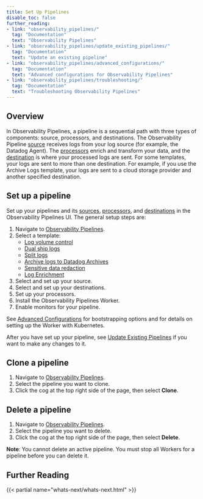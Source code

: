 ```yaml
---
title: Set Up Pipelines
disable_toc: false
further_reading:
- link: "observability_pipelines/"
  tag: "Documentation"
  text: "Observability Pipelines"
- link: "observability_pipelines/update_existing_pipelines/"
  tag: "Documentation"
  text: "Update an existing pipeline"
- link: "observability_pipelines/advanced_configurations/"
  tag: "Documentation"
  text: "Advanced configurations for Observability Pipelines"
- link: "observability_pipelines/troubleshooting/"
  tag: "Documentation"
  text: "Troubleshooting Observability Pipelines"
---
```


## Overview

In Observability Pipelines, a pipeline is a sequential path with three types of components: source, processors, and destinations. The Observability Pipeline [source][1] receives logs from your log source (for example, the Datadog Agent). The [processors][2] enrich and transform your data, and the [destination][3] is where your processed logs are sent. For some templates, your logs are sent to more than one destination. For example, if you use the Archive Logs template, your logs are sent to a cloud storage provider and another specified destination.

## Set up a pipeline

Set up your pipelines and its [sources][1], [processors][2], and [destinations][3] in the Observability Pipelines UI. The general setup steps are:

1. Navigate to [Observability Pipelines][4].
1. Select a template:
    - [Log volume control][4]
    - [Dual ship logs][5]
    - [Split logs][6]
    - [Archive logs to Datadog Archives][7]
    - [Sensitive data redaction][8]
    - [Log Enrichment][9]
1. Select and set up your source.
1. Select and set up your destinations.
1. Set up your processors.
1. Install the Observability Pipelines Worker.
1. Enable monitors for your pipeline.

See [Advanced Configurations][10] for bootstrapping options and for details on setting up the Worker with Kubernetes.

After you have set up your pipeline, see [Update Existing Pipelines][11] if you want to make any changes to it.

## Clone a pipeline

1. Navigate to [Observability Pipelines][4].
1. Select the pipeline you want to clone.
1. Click the cog at the top right side of the page, then select **Clone**.

## Delete a pipeline

1. Navigate to [Observability Pipelines][4].
1. Select the pipeline you want to delete.
1. Click the cog at the top right side of the page, then select **Delete**.

**Note**: You cannot delete an active pipeline. You must stop all Workers for a pipeline before you can delete it.

## Further Reading

{{< partial name="whats-next/whats-next.html" >}}

[1]: /observability_pipelines/sources/
[2]: /observability_pipelines/processors/
[3]: /observability_pipelines/destinations/
[4]: /observability_pipelines/log_volume_control/
[5]: /observability_pipelines/dual_ship_logs/
[6]: /observability_pipelines/split_logs/
[7]: /observability_pipelines/archive_logs/
[8]: /observability_pipelines/sensitive_data_redaction/
[9]: /observability_pipelines/log_enrichment/
[10]: /observability_pipelines/advanced_configurations/
[11]: /observability_pipelines/update_existing_pipelines/
